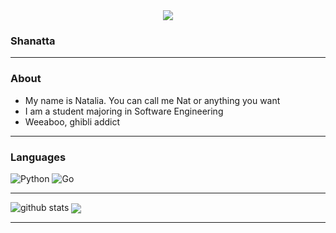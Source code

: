 <div align="center">
	<img src="https://raw.githubusercontent.com/Shanatta/nata/main/kaori.gif">
</div>

### Shanatta 
---------------------------------------------------------------------------------------------------------------------------------------------------------------------------------
### About

- My name is Natalia. You can call me Nat or anything you want
- I am a student majoring in Software Engineering
- Weeaboo, ghibli addict
---------------------------------------------------------------------------------------------------------------------------------------------------------------------------------
### Languages

![Python](https://img.shields.io/badge/-Python-000?&logo=Python)
![Go](https://img.shields.io/badge/-Go-000?&logo=Go)

---------------------------------------------------------------------------------------------------------------------------------------------------------------------------------

![github stats](https://github-readme-stats.vercel.app/api?username=Shanatta&show_icons=true)
<a href="">
      <img align="center" src="https://github-readme-stats.vercel.app/api/top-langs/?username=Shanatta&theme=react&line_height=40&hide=css"/>
    </a>

---------------------------------------------------------------------------------------------------------------------------------------------------------------------------------
